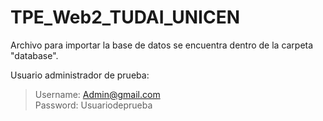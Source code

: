 # TPE_Web2_TUDAI_UNICEN

Archivo para importar la base de datos se encuentra dentro de la carpeta "database".    

Usuario administrador de prueba:    
> Username: Admin@gmail.com    
> Password: Usuariodeprueba    